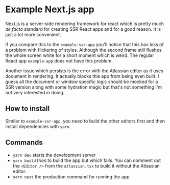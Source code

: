 # Example Next.js app

Next.js is a server-side rendering framework for react which is pretty much _de facto_ standard for creating SSR React apps and for a good reason. It is just a lot more convenient.

If you compare this to the `example-ssr-app` you'll notice that this has less of a problem with flickering of styles. Although the second frame still flushes the whole screen white for a short moment which is weird. The regular React app `example-app` does not have this problem.

Another issue which persists is the error with the Atlassian editor as it uses document in rendering. It actually blocks this app from being even built. I guess all the document or window specific logic should be mocked for a SSR version along with some hydration magic but that's not something I'm not very interested in doing.

## How to install

Similar to `example-ssr-app`, you need to build the other editors first and then install dependencies with `yarn`.

## Commands

- `yarn dev` starts the development server
- `yarn build` _tries_ to build the app but which fails. You can comment out the `<Editor />` from the `atlassian.tsx` to build it without the Atlassian editor. 
- `yarn next` the production command for running the app
